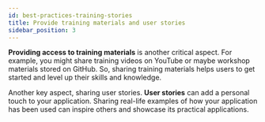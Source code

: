 ```yaml
---
id: best-practices-training-stories
title: Provide training materials and user stories
sidebar_position: 3
---
```


**Providing access to training materials** is another critical aspect. For example, you might share training videos on YouTube or maybe workshop materials stored on GitHub. So, sharing training materials helps users to get started and level up their skills and knowledge.

Another key aspect, sharing user stories. **User stories** can add a personal touch to your application. Sharing real-life examples of how your application has been used can inspire others and showcase its practical applications.
